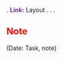 .
<span style="font-weight:bold; color:rgb(112, 48, 160)">Link:</span> Layout
.
.
.
## <span style="color:rgb(255, 0, 0)">Note</span> 
(Date: Task, note)